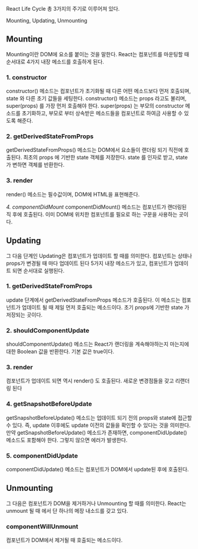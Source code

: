 React Life Cycle
총 3가지의 주기로 이루어져 있다.

 Mounting, Updating, Unmounting

## Mounting
Mounting이란 DOM에 요소를 붙이는 것을 말한다.
React는 컴포넌트를 마운팅할 때 순서대로 4가지 내장 메소드를 호출하게 된다.

### 1. constructor
constructor() 메소드는 컴포넌트가 초기화될 때 다른 어떤 메소드보다 먼저 호출되며, state 와 다른 초기 값들을 세팅한다.
constructor() 메소드는 props 라고도 불리며, super(props) 를 가장 먼저 호출해야 한다. super(props) 는 부모의 constructor 메소드를 초기화하고, 부모로 부터 상속받은 메소드들을 컴포넌트로 하여금 사용할 수 있도록 해준다.

### 2. getDerivedStateFromProps
getDerivedStateFromProps() 메소드는 DOM에서 요소들이 랜더링 되기 직전에 호출된다.
최초의 props 에 기반한 state 객체를 저장한다.
state 를 인자로 받고, state 가 변하면 객체를 반환한다.

### 3. render
render() 메소드는 필수값이며, DOM에 HTML을 표현해준다.

*4. componentDidMount*
componentDidMount() 메소드는 컴포넌트가 랜더링된 직 후에 호출된다.
이미 DOM에 위치한 컴포넌트를 필요로 하는 구문을 사용하는 곳이다.

## Updating
그 다음 단계인 Updating은 컴포넌트가 업데이트 할 때를 의미한다.
컴포넌트는 상태나 props가 변경될 때 마다 업데이트 된다
5가지 내장 메소드가 있고, 컴포넌트가 업데이트 되면 순서대로 실행된다.

### 1. getDerivedStateFromProps
update 단계에서 getDerivedStateFromProps 메소드가 호출된다. 이 메소드는 컴포넌트가 업데이트 될 때 제일 먼저 호출되는 메소드이다.
초기 props에 기반한 state 가 저장되는 곳이다.

### 2. shouldComponentUpdate
shouldComponentUpdate() 메소드는 React가 랜더링을 계속해야하는지 마는지에 대한 Boolean 값을 반환한다.
기본 값은 true이다.


### 3. render
컴포넌트가 업데이트 되면 역시 render() 도 호출된다. 새로운 변경점들을 갖고 리랜더링 된다

### 4. getSnapshotBeforeUpdate
getSnapshotBeforeUpdate() 메소드는 업데이트 되기 전의 props와 state에 접근할 수 있다. 즉, update 이후에도 update 이전의 값들을 확인할 수 있다는 것을 의미한다.
만약 getSnapshotBeforeUpdate() 메소드가 존재하면, componentDidUpdate() 메소드도 포함해야 한다. 그렇지 않으면 에러가 발생한다.

### 5.  componentDidUpdate
componentDidUpdate() 메소드는 컴포넌트가 DOM에서 update된 후에 호출된다.


## Unmounting
그 다음은 컴포넌트가 DOM을 제거하거나 Unmounting 할 때를 의미한다.
React는 unmount 될 때 에서 단 하나의 메장 내소드를 갖고 있다.

### componentWillUnmount
컴포넌트가 DOM에서 제거될 때 호출되는 메소드이다.
